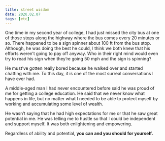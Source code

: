 ```yaml
---
title: street wisdom
date: 2020.02.07
tags: [etc]
---
```


One time in my second year of college, I had just missed the city bus at one of those stops along the highway where the bus comes every 20 minutes or so. There happened to be a sign spinner about 100 ft from the bus stop. Although, he was doing the best he could, I think we both knew that his efforts weren’t going to pay off anyway. Who in their right mind would even try to read his sign when they’re going 50 mph and the sign is spinning?

He must’ve gotten really bored because he walked over and started chatting with me. To this day, it is one of the most surreal conversations I have ever had.

A middle-aged man I had never encountered before said he was proud of me for getting a college education. He said that we never know what happens in life, but no matter what I needed to be able to protect myself by working and accumulating some level of wealth.

He wasn’t saying that he had high expectations for me or that he saw great potential in me. He was telling me to hustle so that I could be independent and support myself. It was both enlightening and empowering.

Regardless of ability and potential, **you can and you should for yourself.**
